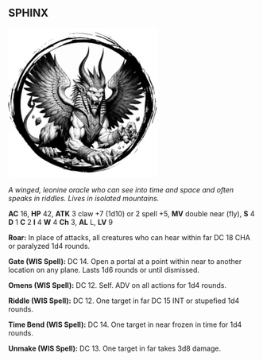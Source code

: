 ## SPHINX

![](images/sphinx.webp)

_A winged, leonine oracle who can see into time and space and often speaks in riddles. Lives in isolated mountains._

**AC** 16, **HP** 42, **ATK** 3 claw +7 (1d10) or 2 spell +5, **MV** double near (fly), **S** 4 **D** 1 **C** 2 **I** 4 **W** 4 **Ch** 3, **AL** L, **LV** 9

**Roar:** In place of attacks, all creatures who can hear within far DC 18 CHA or paralyzed 1d4 rounds.

**Gate (WIS Spell):** DC 14. Open a portal at a point within near to another location on any plane. Lasts 1d6 rounds or until dismissed.

**Omens (WIS Spell):** DC 12. Self. ADV on all actions for 1d4 rounds.

**Riddle (WIS Spell):** DC 12. One target in far DC 15 INT or stupefied 1d4 rounds.

**Time Bend (WIS Spell):** DC 14. One target in near frozen in time for 1d4 rounds.

**Unmake (WIS Spell):** DC 13. One target in far takes 3d8 damage.

